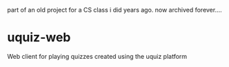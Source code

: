 part of an old project for a CS class i did years ago. now archived forever....
# uquiz-web
Web client for playing quizzes created using the uquiz platform
